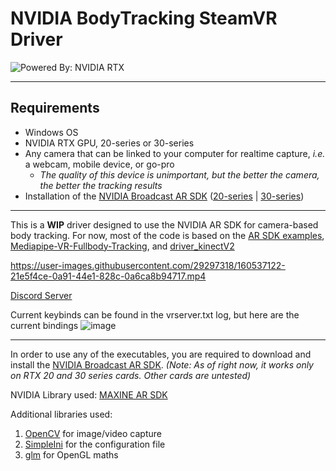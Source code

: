 # NVIDIA BodyTracking SteamVR Driver

![Powered By: NVIDIA RTX](https://user-images.githubusercontent.com/29297318/159997280-2131e876-42bd-4c8b-9472-7c88c6c7ba60.png)

----

## Requirements

* Windows OS
* NVIDIA RTX GPU, 20-series or 30-series
* Any camera that can be linked to your computer for realtime capture, *i.e.* a webcam, mobile device, or go-pro
  * *The quality of this device is unimportant, but the better the camera, the better the tracking results*
* Installation of the [NVIDIA Broadcast AR SDK](https://www.nvidia.com/en-us/geforce/broadcasting/broadcast-sdk/resources/) ([20-series](https://international.download.nvidia.com/Windows/broadcast/sdk/v0.7.6/nvidia_ar_sdk_installer_turing.exe) | [30-series](https://international.download.nvidia.com/Windows/broadcast/sdk/0.7.6/nvidia_ar_sdk_installer_ampere.exe))

---

This is a **WIP** driver designed to use the NVIDIA AR SDK for camera-based body tracking.
For now, most of the code is based on the [AR SDK examples](https://github.com/NVIDIA/MAXINE-AR-SDK), [Mediapipe-VR-Fullbody-Tracking](https://github.com/ju1ce/Mediapipe-VR-Fullbody-Tracking), and [driver_kinectV2](https://github.com/SDraw/driver_kinectV2/blob/master/driver_kinectV2)

https://user-images.githubusercontent.com/29297318/160537122-21e5f4ce-0a91-44e1-828c-0a6ca8b94717.mp4

[Discord Server](https://discord.gg/XjkyuwRW6Z)


Current keybinds can be found in the vrserver.txt log, but here are the current bindings
![image](https://user-images.githubusercontent.com/29297318/160949112-6ada034d-ef79-4208-ae32-474c637a7785.png)

----

In order to use any of the executables, you are required to download and install the [NVIDIA Broadcast AR SDK](https://www.nvidia.com/en-us/geforce/broadcasting/broadcast-sdk/resources/).
*(Note: As of right now, it works only on RTX 20 and 30 series cards. Other cards are untested)*

NVIDIA Library used: [MAXINE AR SDK](https://github.com/NVIDIA/MAXINE-AR-SDK)

Additional libraries used:

1. [OpenCV](https://github.com/opencv/opencv) for image/video capture
2. [SimpleIni](https://github.com/brofield/simpleini) for the configuration file
3. [glm](https://github.com/g-truc/glm) for OpenGL maths
